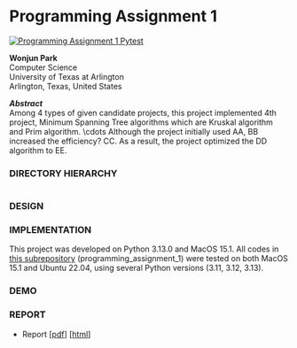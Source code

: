 # Programming Assignment 1

[![Programming Assignment 1 Pytest](https://github.com/dev-onejun/CSE-5311/actions/workflows/pytest.yml/badge.svg?branch=feat%2Fp1)](https://github.com/dev-onejun/CSE-5311/actions/workflows/pytest.yml)

**Wonjun Park** \
Computer Science \
University of Texas at Arlington \
Arlington, Texas, United States

***Abstract*** \
Among 4 types of given candidate projects, this project implemented 4th project, Minimum Spanning Tree algorithms which are Kruskal algorithm and Prim algorithm.
\cdots
Although the project initially used AA, BB increased the efficiency? CC.
As a result, the project optimized the DD algorithm to EE.

### DIRECTORY HIERARCHY

``` plaintext

```

### DESIGN

### IMPLEMENTATION

This project was developed on Python 3.13.0 and MacOS 15.1. All codes in [this subrepository](./) (programming_assignment_1) were tested on both MacOS 15.1 and Ubuntu 22.04, using several Python versions (3.11, 3.12, 3.13).

### DEMO

### REPORT

* Report [[pdf](https://dev-onejun.github.io/CSE-5311/papers/programming_assignment_1.pdf)] [[html](https://dev-onejun.github.io/CSE-5311/papers/programming_assignment_1.html)]
